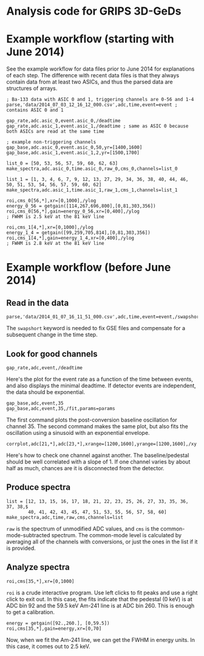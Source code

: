 Analysis code for GRIPS 3D-GeDs
===============================

Example workflow (starting with June 2014)
==================================

See the example workflow for data files prior to June 2014 for explanations of each step.
The difference with recent data files is that they always contain data from at least two ASICs,
and thus the parsed data are structures of arrays.

```
; Ba-133 data with ASIC 0 and 1, triggering channels are 0-56 and 1-4
parse,'data/2014_07_03_12_16_12_000.csv',adc,time,event=event ; contains ASIC 0 and 1

gap_rate,adc.asic_0,event.asic_0,/deadtime
gap_rate,adc.asic_1,event.asic_1,/deadtime ; same as ASIC 0 because both ASICs are read at the same time

; example non-triggering channels
gap_base,adc.asic_0,event.asic_0,50,yr=[1400,1600]
gap_base,adc.asic_1,event.asic_1,2,yr=[1500,1700]

list_0 = [50, 53, 56, 57, 59, 60, 62, 63]
make_spectra,adc.asic_0,time.asic_0,raw_0,cms_0,channels=list_0

list_1 = [1, 3, 4, 6, 7, 9, 12, 13, 27, 29, 34, 36, 38, 40, 44, 46, 50, 51, 53, 54, 56, 57, 59, 60, 62]
make_spectra,adc.asic_1,time.asic_1,raw_1,cms_1,channels=list_1

roi,cms_0[56,*],xr=[0,1000],/ylog
energy_0_56 = getgain([114,267,696,800],[0,81,303,356])
roi,cms_0[56,*],gain=energy_0_56,xr=[0,400],/ylog
; FWHM is 2.5 keV at the 81 keV line

roi,cms_1[4,*],xr=[0,1000],/ylog
energy_1_4 = getgain([99,259,705,814],[0,81,303,356])
roi,cms_1[4,*],gain=energy_1_4,xr=[0,400],/ylog
; FWHM is 2.8 keV at the 81 keV line
```

Example workflow (before June 2014)
===================================

Read in the data
----------------
```
parse,'data/2014_01_07_16_11_51_000.csv',adc,time,event=event,/swapshort
```
The `swapshort` keyword is needed to fix GSE files and compensate for a subsequent change in the time step.

Look for good channels
----------------------
```
gap_rate,adc,event,/deadtime
```
Here's the plot for the event rate as a function of the time between events, and also displays the minimal deadtime.
If detector events are independent, the data should be exponential.

```
gap_base,adc,event,35
gap_base,adc,event,35,/fit,params=params
```
The first command plots the post-conversion baseline oscillation for channel 35.  The second command makes the same
plot, but also fits the oscillation using a sinusoid with an exponential envelope.

```
corrplot,adc[21,*],adc[23,*],xrange=[1200,1600],yrange=[1200,1600],/xy
```
Here's how to check one channel against another.  The baseline/pedestal should be well correlated with a slope of 1.
If one channel varies by about half as much, chances are it is disconnected from the detector.

Produce spectra
---------------
```
list = [12, 13, 15, 16, 17, 18, 21, 22, 23, 25, 26, 27, 33, 35, 36, 37, 38,$
        40, 41, 42, 43, 45, 47, 51, 53, 55, 56, 57, 58, 60]
make_spectra,adc,time,raw,cms,channels=list
```
`raw` is the spectrum of unmodified ADC values, and `cms` is the common-mode-subtracted spectrum.  The common-mode level is calculated by averaging all of the channels with conversions, or just the ones in the list if it is provided.

Analyze spectra
---------------
```
roi,cms[35,*],xr=[0,1000]
```
`roi` is a crude interactive program.  Use left clicks to fit peaks and use a right click to exit out.  In this case,
the fits indicate that the pedestal (0 keV) is at ADC bin 92 and the 59.5 keV Am-241 line is at ADC bin 260.  This is
enough to get a calibration.
```
energy = getgain([92.,260.], [0,59.5])
roi,cms[35,*],gain=energy,xr=[0,70]
```
Now, when we fit the Am-241 line, we can get the FWHM in energy units.  In this case, it comes out to 2.5 keV.

